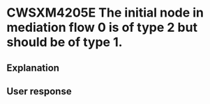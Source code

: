 # CWSXM4205E The initial node in mediation flow 0 is of type 2 but should be of type 1.

## Explanation

## User response